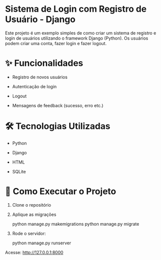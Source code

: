 # Sistema de Login com Registro de Usuário - Django

Este projeto é um exemplo simples de como criar um sistema de registro e login de usuários utilizando o framework Django (Python). Os usuários podem criar uma conta, fazer login e fazer logout.

# ✨ Funcionalidades

- Registro de novos usuários

- Autenticação de login

- Logout

- Mensagens de feedback (sucesso, erro etc.)

# 🛠️ Tecnologias Utilizadas

- Python 

- Django 

- HTML 

- SQLite

# 🚀 Como Executar o Projeto

1. Clone o repositório
   
2. Aplique as migrações

    python manage.py makemigrations
    python manage.py migrate
   
4. Rode o servidor:

    python manage.py runserver

Acesse: http://127.0.0.1:8000

